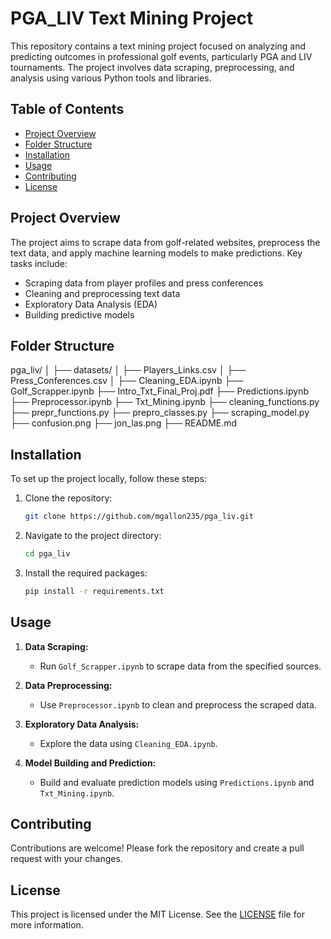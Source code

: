 # PGA_LIV Text Mining Project

This repository contains a text mining project focused on analyzing and predicting outcomes in professional golf events, particularly PGA and LIV tournaments. The project involves data scraping, preprocessing, and analysis using various Python tools and libraries.

## Table of Contents
- [Project Overview](#project-overview)
- [Folder Structure](#folder-structure)
- [Installation](#installation)
- [Usage](#usage)
- [Contributing](#contributing)
- [License](#license)

## Project Overview
The project aims to scrape data from golf-related websites, preprocess the text data, and apply machine learning models to make predictions. Key tasks include:
- Scraping data from player profiles and press conferences
- Cleaning and preprocessing text data
- Exploratory Data Analysis (EDA)
- Building predictive models

## Folder Structure
pga_liv/
│
├── datasets/
│ ├── Players_Links.csv
│ ├── Press_Conferences.csv
│
├── Cleaning_EDA.ipynb
├── Golf_Scrapper.ipynb
├── Intro_Txt_Final_Proj.pdf
├── Predictions.ipynb
├── Preprocessor.ipynb
├── Txt_Mining.ipynb
├── cleaning_functions.py
├── prepr_functions.py
├── prepro_classes.py
├── scraping_model.py
├── confusion.png
├── jon_las.png
├── README.md


## Installation
To set up the project locally, follow these steps:

1. Clone the repository:
    ```bash
    git clone https://github.com/mgallon235/pga_liv.git
    ```

2. Navigate to the project directory:
    ```bash
    cd pga_liv
    ```

3. Install the required packages:
    ```bash
    pip install -r requirements.txt
    ```

## Usage
1. **Data Scraping:**
   - Run `Golf_Scrapper.ipynb` to scrape data from the specified sources.

2. **Data Preprocessing:**
   - Use `Preprocessor.ipynb` to clean and preprocess the scraped data.

3. **Exploratory Data Analysis:**
   - Explore the data using `Cleaning_EDA.ipynb`.

4. **Model Building and Prediction:**
   - Build and evaluate prediction models using `Predictions.ipynb` and `Txt_Mining.ipynb`.

## Contributing
Contributions are welcome! Please fork the repository and create a pull request with your changes.

## License
This project is licensed under the MIT License. See the [LICENSE](LICENSE) file for more information.

